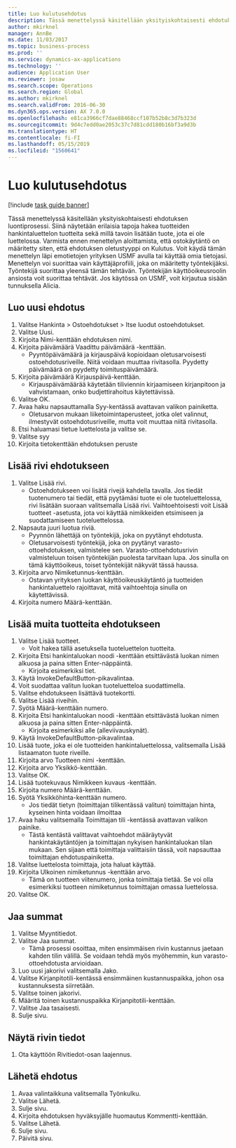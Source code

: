 ```yaml
---
title: Luo kulutusehdotus
description: Tässä menettelyssä käsitellään yksityiskohtaisesti ehdotuksen luontiprosessi.
author: mkirknel
manager: AnnBe
ms.date: 11/03/2017
ms.topic: business-process
ms.prod: ''
ms.service: dynamics-ax-applications
ms.technology: ''
audience: Application User
ms.reviewer: josaw
ms.search.scope: Operations
ms.search.region: Global
ms.author: mkirknel
ms.search.validFrom: 2016-06-30
ms.dyn365.ops.version: AX 7.0.0
ms.openlocfilehash: e81ca3966cf7dae88468ccf107b52b8c3d7b323d
ms.sourcegitcommit: 9d4c7edd0ae2053c37c7d81cdd180b16bf3a9d3b
ms.translationtype: HT
ms.contentlocale: fi-FI
ms.lasthandoff: 05/15/2019
ms.locfileid: "1560641"
---
```

# <a name="create-a-requisition-for-consumption"></a>Luo kulutusehdotus

[!include [task guide banner](../../includes/task-guide-banner.md)]

Tässä menettelyssä käsitellään yksityiskohtaisesti ehdotuksen luontiprosessi. Siinä näytetään erilaisia tapoja hakea tuotteiden hankintaluettelon tuotteita sekä millä tavoin lisätään tuote, jota ei ole luettelossa. Varmista ennen menettelyn aloittamista, että ostokäytäntö on määritetty siten, että ehdotuksen oletustyyppi on Kulutus. Voit käydä tämän menettelyn läpi emotietojen yrityksen USMF avulla tai käyttää omia tietojasi. Menettelyn voi suorittaa vain käyttäjäprofiili, joka on määritetty työntekijäksi.  Työntekijä suorittaa yleensä tämän tehtävän. Työntekijän käyttöoikeusroolin ansiosta voit suorittaa tehtävät. Jos käytössä on USMF, voit kirjautua sisään tunnuksella Alicia.


## <a name="create-a-new-requisition"></a>Luo uusi ehdotus
1. Valitse Hankinta > Ostoehdotukset > Itse luodut ostoehdotukset.
2. Valitse Uusi.
3. Kirjoita Nimi-kenttään ehdotuksen nimi.
4. Kirjoita päivämäärä Vaadittu päivämäärä -kenttään.
    * Pyyntöpäivämäärä ja kirjauspäivä kopioidaan oletusarvoisesti ostoehdotusriveille. Niitä voidaan muuttaa rivitasolla. Pyydetty päivämäärä on pyydetty toimituspäivämäärä.  
5. Kirjoita päivämäärä Kirjauspäivä-kenttään.
    * Kirjauspäivämäärää käytetään tiliviennin kirjaamiseen kirjanpitoon ja vahvistamaan, onko budjettirahoitus käytettävissä.  
6. Valitse OK.
7. Avaa haku napsauttamalla Syy-kentässä avattavan valikon painiketta.
    * Oletusarvon mukaan liiketoimintaperusteet, jotka olet valinnut, ilmestyvät ostoehdotusriveille, mutta voit muuttaa niitä rivitasolla.    
8. Etsi haluamasi tietue luettelosta ja valitse se.
9. Valitse syy
10. Kirjoita tietokenttään ehdotuksen peruste

## <a name="add-a-line-to-the-requisition"></a>Lisää rivi ehdotukseen
1. Valitse Lisää rivi.
    * Ostoehdotukseen voi lisätä rivejä kahdella tavalla. Jos tiedät tuotenumero tai tiedät, että pyytämäsi tuote ei ole tuoteluettelossa, rivi lisätään suoraan valitsemalla Lisää rivi. Vaihtoehtoisesti voit Lisää tuotteet -asetusta, jota voi käyttää nimikkeiden etsimiseen ja suodattamiseen tuoteluettelossa.    
2. Napsauta juuri luotua riviä.
    * Pyynnön lähettäjä on työntekijä, joka on pyytänyt ehdotusta.   
    * Oletusarvoisesti työntekijä, joka on pyytänyt varasto-ottoehdotuksen, valmistelee sen. Varasto-ottoehdotusrivin valmisteluun toisen työntekijän puolesta tarvitaan lupa. Jos sinulla on tämä käyttöoikeus, toiset työntekijät näkyvät tässä haussa.  
3. Kirjoita arvo Nimiketunnus-kenttään.
    * Ostavan yrityksen luokan käyttöoikeuskäytäntö ja tuotteiden hankintaluettelo rajoittavat, mitä vaihtoehtoja sinulla on käytettävissä.   
4. Kirjoita numero Määrä-kenttään.

## <a name="add-more-products-to-the-requisition"></a>Lisää muita tuotteita ehdotukseen
1. Valitse Lisää tuotteet.
    * Voit hakea tällä asetuksella tuoteluettelon tuotteita.    
2. Kirjoita Etsi hankintaluokan noodi -kenttään etsittävästä luokan nimen alkuosa ja paina sitten Enter-näppäintä.
    * Kirjoita esimerkiksi tiet.  
3. Käytä InvokeDefaultButton-pikavalintaa.
4. Voit suodattaa valitun luokan tuoteluetteloa suodattimella.
5. Valitse ehdotukseen lisättävä tuotekortti.
6. Valitse Lisää riveihin.
7. Syötä Määrä-kenttään numero.
8. Kirjoita Etsi hankintaluokan noodi -kenttään etsittävästä luokan nimen alkuosa ja paina sitten Enter-näppäintä.
    * Kirjoita esimerkiksi alle (alleviivauskynät).  
9. Käytä InvokeDefaultButton-pikavalintaa.
10. Lisää tuote, joka ei ole tuotteiden hankintaluettelossa, valitsemalla Lisää listaamaton tuote riveille.
11. Kirjoita arvo Tuotteen nimi -kenttään.
12. Kirjoita arvo Yksikkö-kenttään.
13. Valitse OK.
14. Lisää tuotekuvaus Nimikkeen kuvaus -kenttään.
15. Kirjoita numero Määrä-kenttään.
16. Syötä Yksikköhinta-kenttään numero.
    * Jos tiedät tietyn (toimittajan tilikentässä valitun) toimittajan hinta, kyseinen hinta voidaan ilmoittaa   
17. Avaa haku valitsemalla Toimittajan tili -kentässä avattavan valikon painike.
    * Tästä kentästä valittavat vaihtoehdot määräytyvät hankintakäytäntöjen ja toimittajan nykyisen hankintaluokan tilan mukaan. Sen sijaan että toimittaja valittaisiin tässä, voit napsauttaa toimittajan ehdotuspainiketta.    
18. Valitse luettelosta toimittaja, jota haluat käyttää.
19. Kirjoita Ulkoinen nimiketunnus -kenttään arvo.
    * Tämä on tuotteen viitenumero, jonka toimittaja tietää. Se voi olla esimerkiksi tuotteen nimiketunnus toimittajan omassa luettelossa.  
20. Valitse OK.

## <a name="distribute-amounts"></a>Jaa summat
1. Valitse Myyntitiedot.
2. Valitse Jaa summat.
    * Tämä prosessi osoittaa, miten ensimmäisen rivin kustannus jaetaan kahden tilin välillä. Se voidaan tehdä myös myöhemmin, kun varasto-ottoehdotusta arvioidaan.  
3. Luo uusi jakorivi valitsemalla Jako.
4. Valitse Kirjanpitotili-kentässä ensimmäinen kustannuspaikka, johon osa kustannuksesta siirretään.
5. Valitse toinen jakorivi.
6. Määritä toinen kustannuspaikka Kirjanpitotili-kenttään.
7. Valitse Jaa tasaisesti.
8. Sulje sivu.

## <a name="view-line-details"></a>Näytä rivin tiedot
1. Ota käyttöön Rivitiedot-osan laajennus.

## <a name="submit-the-requisition"></a>Lähetä ehdotus
1. Avaa valintaikkuna valitsemalla Työnkulku.
2. Valitse Lähetä.
3. Sulje sivu.
4. Kirjoita ehdotuksen hyväksyjälle huomautus Kommentti-kenttään.
5. Valitse Lähetä.
6. Sulje sivu.
7. Päivitä sivu.


